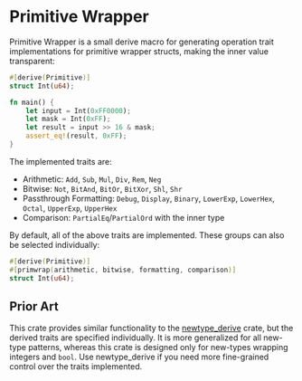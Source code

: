 # Primitive Wrapper

Primitive Wrapper is a small derive macro for generating operation trait implementations for primitive
wrapper structs, making the inner value transparent:

```rust
#[derive(Primitive)]
struct Int(u64);

fn main() {
    let input = Int(0xFF0000);
    let mask = Int(0xFF);
    let result = input >> 16 & mask;
    assert_eq!(result, 0xFF);
}
```

The implemented traits are:
- Arithmetic: `Add`, `Sub`, `Mul`, `Div`, `Rem`, `Neg`
- Bitwise: `Not`, `BitAnd`, `BitOr`, `BitXor`, `Shl`, `Shr`
- Passthrough Formatting: `Debug`, `Display`, `Binary`, `LowerExp`, `LowerHex`, `Octal`, `UpperExp`, `UpperHex`
- Comparison: `PartialEq`/`PartialOrd` with the inner type

By default, all of the above traits are implemented. These groups can also be selected individually:

```rust
#[derive(Primitive)]
#[primwrap(arithmetic, bitwise, formatting, comparison)]
struct Int(u64);
```

## Prior Art

This crate provides similar functionality to the [newtype_derive](https://crates.io/crates/newtype_derive)
crate, but the derived traits are specified individually. It is more generalized for all new-type patterns,
whereas this crate is designed only for new-types wrapping integers and `bool`. Use newtype_derive if you
need more fine-grained control over the traits implemented.

